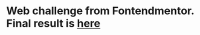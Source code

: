 # Web challenge from Fontendmentor. Final result is [here](https://guimar86.github.io/fm-single-price/)
